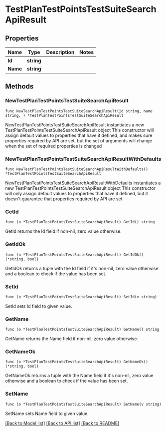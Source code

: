 # TestPlanTestPointsTestSuiteSearchApiResult

## Properties

Name | Type | Description | Notes
------------ | ------------- | ------------- | -------------
**Id** | **string** |  | 
**Name** | **string** |  | 

## Methods

### NewTestPlanTestPointsTestSuiteSearchApiResult

`func NewTestPlanTestPointsTestSuiteSearchApiResult(id string, name string, ) *TestPlanTestPointsTestSuiteSearchApiResult`

NewTestPlanTestPointsTestSuiteSearchApiResult instantiates a new TestPlanTestPointsTestSuiteSearchApiResult object
This constructor will assign default values to properties that have it defined,
and makes sure properties required by API are set, but the set of arguments
will change when the set of required properties is changed

### NewTestPlanTestPointsTestSuiteSearchApiResultWithDefaults

`func NewTestPlanTestPointsTestSuiteSearchApiResultWithDefaults() *TestPlanTestPointsTestSuiteSearchApiResult`

NewTestPlanTestPointsTestSuiteSearchApiResultWithDefaults instantiates a new TestPlanTestPointsTestSuiteSearchApiResult object
This constructor will only assign default values to properties that have it defined,
but it doesn't guarantee that properties required by API are set

### GetId

`func (o *TestPlanTestPointsTestSuiteSearchApiResult) GetId() string`

GetId returns the Id field if non-nil, zero value otherwise.

### GetIdOk

`func (o *TestPlanTestPointsTestSuiteSearchApiResult) GetIdOk() (*string, bool)`

GetIdOk returns a tuple with the Id field if it's non-nil, zero value otherwise
and a boolean to check if the value has been set.

### SetId

`func (o *TestPlanTestPointsTestSuiteSearchApiResult) SetId(v string)`

SetId sets Id field to given value.


### GetName

`func (o *TestPlanTestPointsTestSuiteSearchApiResult) GetName() string`

GetName returns the Name field if non-nil, zero value otherwise.

### GetNameOk

`func (o *TestPlanTestPointsTestSuiteSearchApiResult) GetNameOk() (*string, bool)`

GetNameOk returns a tuple with the Name field if it's non-nil, zero value otherwise
and a boolean to check if the value has been set.

### SetName

`func (o *TestPlanTestPointsTestSuiteSearchApiResult) SetName(v string)`

SetName sets Name field to given value.



[[Back to Model list]](../README.md#documentation-for-models) [[Back to API list]](../README.md#documentation-for-api-endpoints) [[Back to README]](../README.md)


